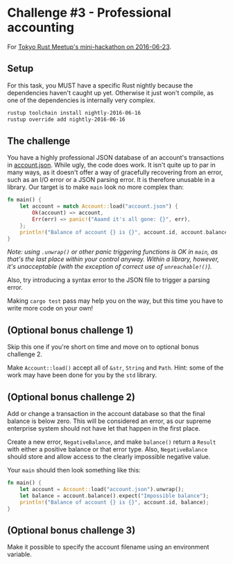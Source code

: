 # Challenge #3 - Professional accounting

For [Tokyo Rust Meetup's mini-hackathon on 2016-06-23](http://www.meetup.com/Tokyo-Rust-Meetup/events/231555496/).

## Setup

For this task, you MUST have a specific Rust nightly because the dependencies haven't caught up yet. Otherwise it just won't compile, as one of the dependencies is internally very complex.

```sh
rustup toolchain install nightly-2016-06-16
rustup override add nightly-2016-06-16
```

## The challenge

You have a highly professional JSON database of an account's transactions in [account.json](account.json). While ugly, the code does work. It isn't quite up to par in many ways, as it doesn't offer a way of gracefully recovering from an error, such as an I/O error or a JSON parsing error. It is therefore unusable in a library. Our target is to make `main` look no more complex than:

```rust
fn main() {
    let account = match Account::load("account.json") {
        Ok(account) => account,
        Err(err) => panic!("Aaand it's all gone: {}", err),
    };
    println!("Balance of account {} is {}", account.id, account.balance());
}
```

_Note: using `.unwrap()` or other panic triggering functions is OK in `main`, as that's the last place within your control anyway. Within a library, however, it's unacceptable (with the exception of correct use of  `unreachable!()`)._

Also, try introducing a syntax error to the JSON file to trigger a parsing error.

Making `cargo test` pass may help you on the way, but this time you have to write more code on your own!

## (Optional bonus challenge 1)

Skip this one if you're short on time and move on to optional bonus challenge 2.

Make `Account::load()` accept all of `&str`, `String` and `Path`. Hint: some of the work may have been done for you by the `std` library.

## (Optional bonus challenge 2)

Add or change a transaction in the account database so that the final balance is below zero. This will be considered an error, as our supreme enterprise system should not have let that happen in the first place.

Create a new error, `NegativeBalance`, and make `balance()` return a `Result` with either a positive balance or that error type. Also, `NegativeBalance` should store and allow access to the clearly impossible negative value.

Your `main` should then look something like this:

```rust
fn main() {
    let account = Account::load("account.json").unwrap();
    let balance = account.balance().expect("Impossible balance");
    println!("Balance of account {} is {}", account.id, balance);
}
```

## (Optional bonus challenge 3)

Make it possible to specify the account filename using an environment variable.
